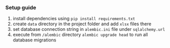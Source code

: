 ### Setup guide

1. install dependencies using `pip install requirements.txt`
2. create `data` directory in the project folder and add `xlsx` files there
3. set database connection string in `alembic.ini` file under `sqlalchemy.url`
4. execute from `/alembic` directory `alembic upgrade head` to run all database migrations